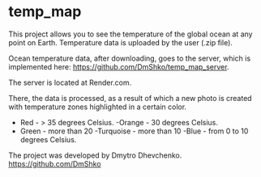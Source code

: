 # temp_map

This project allows you to see the temperature of the global ocean at any point on Earth. Temperature data is uploaded by the user (.zip file).

Ocean temperature data, after downloading, goes to the server, which is implemented here:
https://github.com/DmShko/temp_map_server.

The server is located at Render.com.

 There, the data is processed, as a result of which a new photo is created with temperature zones highlighted in a certain color.
- Red - > 35 degrees Celsius.
-Orange - 30 degrees Celsius.
- Green - more than 20
-Turquoise - more than 10
-Blue - from 0 to 10 degrees Celsius.
 
The project was developed by Dmytro Dhevchenko.
https://github.com/DmShko
